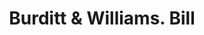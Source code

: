 ---
doi: 10.7916/D8W96NC8
date_other: '1882'
date_other_textual: '1882'
form: printed ephemera
genre:
- Invoices
name:
- Burditt & Williams
object_in_context_url: https://biggert.cul.columbia.edu/items/view/ave_biggert_01779
subject_hierarchical_geographic:
- Boston, Massachusetts, United States
subject_name:
- Burditt & Williams
title: Burditt & Williams. Bill
sort_title: Burditt & Williams. Bill
call_number: ave_biggert_01779
coordinates:
- 42.35805555555556,-71.06361111111111
pid: ave_biggert_01779
identifiers: ave_biggert_01779
canvas_id: ldpd:397037
permalink: "/items/ave_biggert_01779/"
layout: iiif-image-page
---